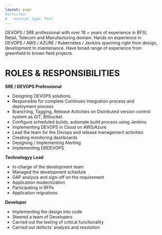 ```yaml
---
layout: page
#articles:
#   excerpt_type: html
---
```


DEVOPS / SRE professional with over 18 + years of experience in BFSI, Retail, Telecom and Manufacturing domain. Hands on experience in DEVOPS / AWS / AZURE / Kubernetes / Jenkins spanning right from design, development to maintenance. Have broad range of experience from greenfield to brown field projects.

# ROLES & RESPONSIBILITIES

**SRE / DEVOPS Professional**
 - Designing DEVOPS solutions. 
 - Responsible for complete Continues Integration process and deployment process
 - Branching, Tagging,  Release Activities on Distributed version control system as GIT, Bitbucket.
 - Configure scheduled builds, automate build process using Jenkins
 - Implementing DEVOPS in Cloud on AWS/Azure
 - Lead the team for the Devops and release management activities
 - Creating monitoring dashboards
 - Designing / Implementing Alerting
 - Implementing DBDEVOPS

**Technologyy Lead**
- In-charge of the development team  
- Managed the development schedule 
- GAP analysis and sign-off on the requirement  
- Application modernization   
- Participating in RFPs 
- Application migrations

**Developer**
- Implementing the design into code
- Steered a team of Developers
- Carried out the testing of critical functionality
- Carried out defects’ analysis and resolution